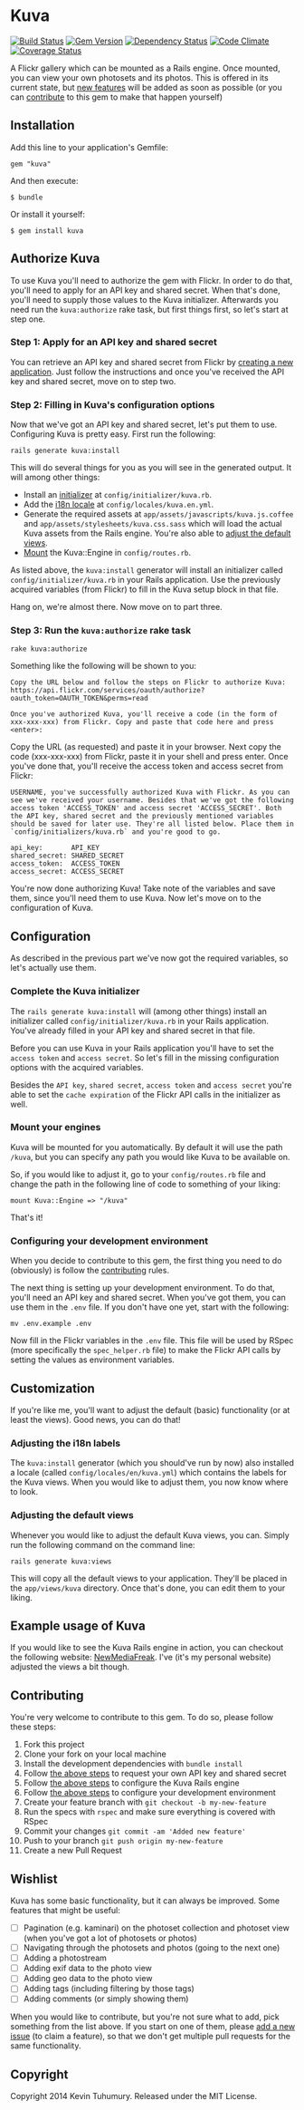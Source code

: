 # Kuva

[![Build Status](https://travis-ci.org/kevintuhumury/kuva.svg)](https://travis-ci.org/kevintuhumury/kuva)
[![Gem Version](https://badge.fury.io/rb/kuva.svg)](http://badge.fury.io/rb/kuva)
[![Dependency Status](https://gemnasium.com/kevintuhumury/kuva.png)](https://gemnasium.com/kevintuhumury/kuva)
[![Code Climate](https://codeclimate.com/github/kevintuhumury/kuva.png)](https://codeclimate.com/github/kevintuhumury/kuva)
[![Coverage Status](https://coveralls.io/repos/kevintuhumury/kuva/badge.png)](https://coveralls.io/r/kevintuhumury/kuva)

A Flickr gallery which can be mounted as a Rails engine. Once mounted, you can view your own photosets and its photos. This is offered in its current state, but [new features](https://github.com/kevintuhumury/kuva#wishlist) will be added as soon as possible (or you can [contribute](https://github.com/kevintuhumury/kuva#contributing) to this gem to make that happen yourself)

## Installation

Add this line to your application's Gemfile:

    gem "kuva"

And then execute:

    $ bundle

Or install it yourself:

    $ gem install kuva

## Authorize Kuva

To use Kuva you'll need to authorize the gem with Flickr. In order to do that, you'll need to apply for an API key and shared secret. When that's done, you'll need to supply those values to the Kuva initializer. Afterwards you need run the `kuva:authorize` rake task, but first things first, so let's start at step one.

### Step 1: Apply for an API key and shared secret

You can retrieve an API key and shared secret from Flickr by [creating a new application](https://www.flickr.com/services/apps). Just follow the instructions and once you've received the API key and shared secret, move on to step two.

### Step 2: Filling in Kuva's configuration options

Now that we've got an API key and shared secret, let's put them to use. Configuring Kuva is pretty easy. First run the following:

	rails generate kuva:install

This will do several things for you as you will see in the generated output. It will among other things:

- Install an [initializer](https://github.com/kevintuhumury/kuva#complete-the-kuva-initializer) at `config/initializer/kuva.rb`.
- Add the [i18n locale](https://github.com/kevintuhumury/kuva#adjusting-the-i18n-labels) at `config/locales/kuva.en.yml`.
- Generate the required assets at `app/assets/javascripts/kuva.js.coffee` and `app/assets/stylesheets/kuva.css.sass` which will load the actual Kuva assets from the Rails engine. You're also able to [adjust the default views](https://github.com/kevintuhumury/kuva#adjusting-the-default-views).
- [Mount](https://github.com/kevintuhumury/kuva#mount-your-engines) the Kuva::Engine in `config/routes.rb`.

As listed above, the `kuva:install` generator will install an initializer called `config/initializer/kuva.rb` in your Rails application. Use the previously acquired variables (from Flickr) to fill in the Kuva setup block in that file.

Hang on, we're almost there. Now move on to part three.

### Step 3: Run the `kuva:authorize` rake task

    rake kuva:authorize

Something like the following will be shown to you:

    Copy the URL below and follow the steps on Flickr to authorize Kuva:
    https://api.flickr.com/services/oauth/authorize?oauth_token=OAUTH_TOKEN&perms=read

    Once you've authorized Kuva, you'll receive a code (in the form of xxx-xxx-xxx) from Flickr. Copy and paste that code here and press <enter>:

Copy the URL (as requested) and paste it in your browser. Next copy the code (xxx-xxx-xxx) from Flickr, paste it in your shell and press enter. Once you've done that, you'll receive the access token and access secret from Flickr:

    USERNAME, you've successfully authorized Kuva with Flickr. As you can see we've received your username. Besides that we've got the following access token 'ACCESS_TOKEN' and access secret 'ACCESS_SECRET'. Both the API key, shared secret and the previously mentioned variables should be saved for later use. They're all listed below. Place them in `config/initializers/kuva.rb` and you're good to go.

	api_key:       API_KEY
	shared_secret: SHARED_SECRET
	access_token:  ACCESS_TOKEN
	access_secret: ACCESS_SECRET

You're now done authorizing Kuva! Take note of the variables and save them, since you'll need them to use Kuva. Now let's move on to the configuration of Kuva.

## Configuration

As described in the previous part we've now got the required variables, so let's actually use them. 

### Complete the Kuva initializer

The `rails generate kuva:install` will (among other things) install an initializer called `config/initializer/kuva.rb` in your Rails application. You've already filled in your API key and shared secret in that file. 

Before you can use Kuva in your Rails application you'll have to set the `access token` and `access secret`. So let's fill in the missing configuration options with the acquired variables. 

Besides the `API key`, `shared secret`, `access token` and `access secret` you're able to set the `cache expiration` of the Flickr API calls in the initializer as well.

### Mount your engines

Kuva will be mounted for you automatically. By default it will use the path `/kuva`, but you can specify any path you would like Kuva to be available on.

So, if you would like to adjust it, go to your `config/routes.rb` file and change the path in the following line of code to something of your liking:

	mount Kuva::Engine => "/kuva"

That's it!

### Configuring your development environment

When you decide to contribute to this gem, the first thing you need to do (obviously) is follow the [contributing](https://github.com/kevintuhumury/kuva#contributing) rules.

The next thing is setting up your development environment. To do that, you'll need an API key and shared secret. When you've got them, you can use them in the `.env` file. If you don't have one yet, start with the following:

	mv .env.example .env

Now fill in the Flickr variables in the `.env` file. This file will be used by RSpec (more specifically the `spec_helper.rb` file) to make the Flickr API calls by setting the values as environment variables.

## Customization

If you're like me, you'll want to adjust the default (basic) functionality (or at least the views). Good news, you can do that!

### Adjusting the i18n labels

The `kuva:install` generator (which you should've run by now) also installed a locale (called `config/locales/en/kuva.yml`) which contains the labels for the Kuva views. When you would like to adjust them, you now know where to look.

### Adjusting the default views

Whenever you would like to adjust the default Kuva views, you can. Simply run the following command on the command line:

	rails generate kuva:views

This will copy all the default views to your application. They'll be placed in the `app/views/kuva` directory. Once that's done, you can edit them to your liking.

## Example usage of Kuva

If you would like to see the Kuva Rails engine in action, you can checkout the following website: [NewMediaFreak](http://www.newmediafreak.nl/fotografie). I've (it's my personal website) adjusted the views a bit though.

## Contributing

You're very welcome to contribute to this gem. To do so, please follow these steps:

1. Fork this project
2. Clone your fork on your local machine
3. Install the development dependencies with `bundle install`
4. Follow [the above steps](https://github.com/kevintuhumury/kuva#step-1-apply-for-an-api-key-and-shared-secret) to request your own API key and shared secret
5. Follow [the above steps](https://github.com/kevintuhumury/kuva#step-2-filling-in-kuvas-configuration-options) to configure the Kuva Rails engine
6. Follow [the above steps](https://github.com/kevintuhumury/kuva#configuring-your-development-environment) to configure your development environment
7. Create your feature branch with `git checkout -b my-new-feature`
8. Run the specs with `rspec` and make sure everything is covered with RSpec
9. Commit your changes `git commit -am 'Added new feature'`
10. Push to your branch `git push origin my-new-feature`
11. Create a new Pull Request

## Wishlist

Kuva has some basic functionality, but it can always be improved. Some features that might be useful:

- [ ] Pagination (e.g. kaminari) on the photoset collection and photoset view (when you've got a lot of photosets or photos)
- [ ] Navigating through the photosets and photos (going to the next one)
- [ ] Adding a photostream
- [ ] Adding exif data to the photo view
- [ ] Adding geo data to the photo view
- [ ] Adding tags (including filtering by those tags)
- [ ] Adding comments (or simply showing them)

When you would like to contribute, but you're not sure what to add, pick something from the list above. If you start on one of them, please [add a new issue](https://github.com/kevintuhumury/kuva/issues/new) (to claim a feature), so that we don't get multiple pull requests for the same functionality.

## Copyright

Copyright 2014 Kevin Tuhumury. Released under the MIT License.
